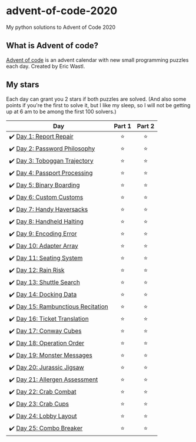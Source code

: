 # advent-of-code-2020
My python solutions to Advent of Code 2020

## What is Advent of code?
[Advent of code](https://adventofcode.com/) is an advent calendar with new small programming puzzles each day. Created by Eric Wastl.

## My stars
Each day can grant you 2 stars if both puzzles are solved. (And also some points if you're the first to solve it, but I like my sleep, so I will not be getting up at 6 am to be among the first 100 solvers.)

| Day | Part 1 | Part 2 |
|---|:----:|:---:|
|✔️ [Day 1: Report Repair](01) | ⭐️ | ⭐️ |
|✔️ [Day 2: Password Philosophy](02)   | ⭐️ | ⭐️ |
|✔️ [Day 3: Toboggan Trajectory](03)   | ⭐️ | ⭐️ |
|✔️ [Day 4: Passport Processing](04)   | ⭐️ | ⭐️ |
|✔️ [Day 5: Binary Boarding](05)   | ⭐️ | ⭐️ |
|✔️ [Day 6: Custom Customs](06)   | ⭐️ | ⭐️ |
|✔️ [Day 7: Handy Haversacks](07)   | ⭐️ | ️⭐️ |
|✔️ [Day 8: Handheld Halting](08)   | ⭐️ | ️⭐️ |
|✔️ [Day 9: Encoding Error](09)   | ⭐️ | ️⭐️ |
|✔️ [Day 10: Adapter Array](10)   | ⭐️ | ️⭐️ |
|✔️ [Day 11: Seating System](11)   | ⭐️ | ️⭐️ |
|✔️ [Day 12: Rain Risk](12)   | ⭐️ | ️⭐️ |
|✔️ [Day 13: Shuttle Search](13)   | ⭐️ | ️⭐️ |
|✔️ [Day 14: Docking Data](14)  | ⭐️ | ️⭐️ |
|✔️ [Day 15: Rambunctious Recitation](15)  | ⭐️ | ️⭐️ |
|✔️ [Day 16: Ticket Translation](16)  | ⭐️ | ️⭐️ |
|✔️ [Day 17: Conway Cubes](17)  | ⭐️ | ️⭐️ |
|✔️ [Day 18: Operation Order](18)  | ⭐️ | ️⭐️ |
|✔️ [Day 19: Monster Messages](19)  | ⭐️ | ️⭐️ |
|✔️ [Day 20: Jurassic Jigsaw](20)  | ⭐️ | ️⭐️ | 
|✔️ [Day 21: Allergen Assessment](21)  | ⭐️ | ️⭐️ | 
|✔️ [Day 22: Crab Combat](22)  | ⭐️ | ️⭐️ | 
|✔️ [Day 23: Crab Cups](23)  | ⭐️ | ️⭐️ | 
|✔️ [Day 24: Lobby Layout](24)  | ⭐️ | ️⭐️ | 
|✔️ [Day 25: Combo Breaker](25)  | ⭐️ | ️⭐️ | 
